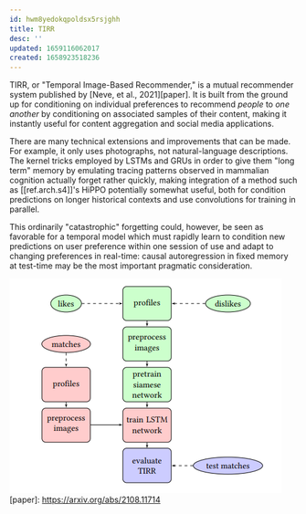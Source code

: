 ```yaml
---
id: hwm8yedokqpoldsx5rsjghh
title: TIRR
desc: ''
updated: 1659116062017
created: 1658923518236
---
```

TIRR, or "Temporal Image-Based Recommender," is a mutual recommender system published by [Neve, et al., 2021][paper]. It is built from the ground up for conditioning on individual preferences to recommend _people_ to _one another_ by conditioning on associated samples of their content, making it instantly useful for content aggregation and social media applications.

<!-- 
TODO: my homework 

There's a couple of key reasons that it outperforms baseline ECommerce recommendation systems, not the least of which is described in a rather pithy observation made in the paper: The job of the system is not merely to maximize $P(A|B)$ that user Alice likes user Bob, or $P(B|A)$, the converse. The _objective..._ is to maximize $P(A|B) ∧ P(B|A)$, which is strictly a far rarer event given two geometrically distributed random variables. Interestingly, this makes the instance discrimination objective used to pretrain TIRR's visual discriminator [[far more tractable|ref.cl.supcon]]. -->

There are many technical extensions and improvements that can be made. For example, it only uses photographs, not natural-language descriptions. The kernel tricks employed by LSTMs and GRUs in order to give them "long term" memory by emulating tracing patterns observed in mammalian cognition actually forget rather quickly, making integration of a method such as [[ref.arch.s4]]'s HiPPO potentially somewhat useful, both for condition predictions on longer historical contexts and use convolutions for training in parallel. 

This ordinarily "catastrophic" forgetting could, however, be seen as favorable for a temporal model which must rapidly learn to condition new predictions on user preference within one session of use and adapt to changing preferences in real-time: causal autoregression in fixed memory at test-time may be the most important pragmatic consideration.

![TIRR's architecture](/assets/images/tirr.png)
[paper]: https://arxiv.org/abs/2108.11714